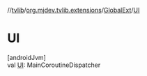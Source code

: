 //[tvlib](../../../index.md)/[org.mjdev.tvlib.extensions](../index.md)/[GlobalExt](index.md)/[UI](-u-i.md)

# UI

[androidJvm]\
val [UI](-u-i.md): MainCoroutineDispatcher
